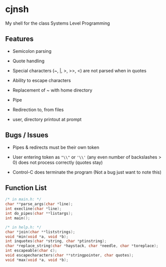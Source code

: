 # cjnsh
My shell for the class Systems Level Programming

## Features
- Semicolon parsing
- Quote handling 
- Special characters (~, |, >, >>, <) are not parsed when in quotes
- Ability to escape characters
- Replacement of ~ with home directory 
- Pipe
- Redirection to, from files

- user, directory printout at prompt

## Bugs / Issues

- Pipes & redirects must be their own token
- User entering token as `"\\"` or `'\\'` (any even number of backslashes > 0) does not process correctly (quotes stay)

- Control-C does terminate the program (Not a bug just want to note this)

## Function List

```c
/* in main.h: */
char **parse_args(char *line);
int execline(char *line);
int do_pipes(char **listargs);
int main();

/* in help.h: */
char *join(char **liststrings);
void *min(void *a, void *b);
int inquotes(char *string, char *ptinstring);
char *replace_string(char *haystack, char *needle, char *toreplace);
int escapeable(char c);
void escapecharacters(char **stringpointer, char quotes);
void *max(void *a, void *b);
```
